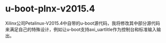 # u-boot-plnx-v2015.4
Xilinx公司Petalinux-V2015.4中自带的u-boot源代码，我将修改其中部分源代码来满足自己的特殊设计，例如让u-boot支持axi_uartlitle作为控制台和标准输入输出。
